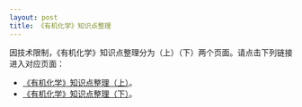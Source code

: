```yaml
---
layout: post
title: 《有机化学》知识点整理
---
```

因技术限制，《有机化学》知识点整理分为（上）（下）两个页面。请点击下列链接进入对应页面：

* [《有机化学》知识点整理（上）](/Organic-Chemistry-Notes-A)。
* [《有机化学》知识点整理（下）](/Organic-Chemistry-Notes-B)。